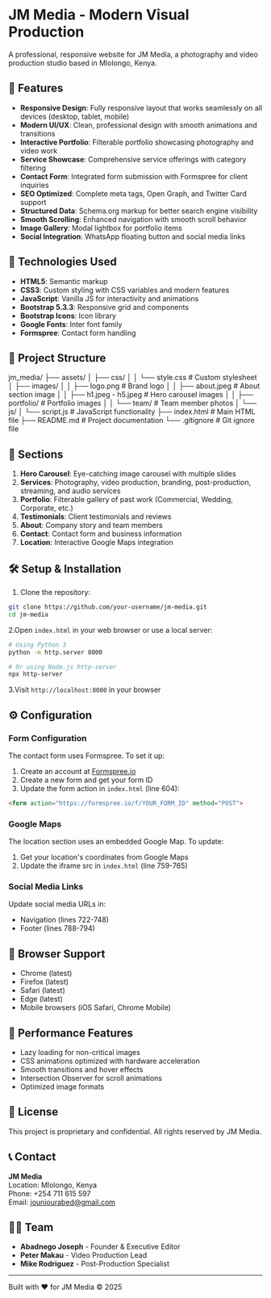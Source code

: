 # JM Media - Modern Visual Production

A professional, responsive website for JM Media, a photography and video production studio based in Mlolongo, Kenya.

## 🌟 Features

- **Responsive Design**: Fully responsive layout that works seamlessly on all devices (desktop, tablet, mobile)
- **Modern UI/UX**: Clean, professional design with smooth animations and transitions
- **Interactive Portfolio**: Filterable portfolio showcasing photography and video work
- **Service Showcase**: Comprehensive service offerings with category filtering
- **Contact Form**: Integrated form submission with Formspree for client inquiries
- **SEO Optimized**: Complete meta tags, Open Graph, and Twitter Card support
- **Structured Data**: Schema.org markup for better search engine visibility
- **Smooth Scrolling**: Enhanced navigation with smooth scroll behavior
- **Image Gallery**: Modal lightbox for portfolio items
- **Social Integration**: WhatsApp floating button and social media links

## 🚀 Technologies Used

- **HTML5**: Semantic markup
- **CSS3**: Custom styling with CSS variables and modern features
- **JavaScript**: Vanilla JS for interactivity and animations
- **Bootstrap 5.3.3**: Responsive grid and components
- **Bootstrap Icons**: Icon library
- **Google Fonts**: Inter font family
- **Formspree**: Contact form handling

## 📁 Project Structure

jm_media/
├── assets/
│   ├── css/
│   │   └── style.css          # Custom stylesheet
│   ├── images/
│   │   ├── logo.png           # Brand logo
│   │   ├── about.jpeg         # About section image
│   │   ├── h1.jpeg - h5.jpeg  # Hero carousel images
│   │   ├── portfolio/         # Portfolio images
│   │   └── team/              # Team member photos
│   └── js/
│       └── script.js          # JavaScript functionality
├── index.html                 # Main HTML file
├── README.md                  # Project documentation
└── .gitignore                # Git ignore file

## 🎨 Sections

1. **Hero Carousel**: Eye-catching image carousel with multiple slides
2. **Services**: Photography, video production, branding, post-production, streaming, and audio services
3. **Portfolio**: Filterable gallery of past work (Commercial, Wedding, Corporate, etc.)
4. **Testimonials**: Client testimonials and reviews
5. **About**: Company story and team members
6. **Contact**: Contact form and business information
7. **Location**: Interactive Google Maps integration

## 🛠️ Setup & Installation

1. Clone the repository:

```bash
git clone https://github.com/your-username/jm-media.git
cd jm-media
```

2.Open `index.html` in your web browser or use a local server:

```bash
# Using Python 3
python -m http.server 8000

# Or using Node.js http-server
npx http-server
```

3.Visit `http://localhost:8000` in your browser

## ⚙️ Configuration

### Form Configuration

The contact form uses Formspree. To set it up:

1. Create an account at [Formspree.io](https://formspree.io)
2. Create a new form and get your form ID
3. Update the form action in `index.html` (line 604):

```html
<form action="https://formspree.io/f/YOUR_FORM_ID" method="POST">
```

### Google Maps

The location section uses an embedded Google Map. To update:

1. Get your location's coordinates from Google Maps
2. Update the iframe src in `index.html` (line 759-765)

### Social Media Links

Update social media URLs in:

- Navigation (lines 722-748)
- Footer (lines 788-794)

## 📱 Browser Support

- Chrome (latest)
- Firefox (latest)
- Safari (latest)
- Edge (latest)
- Mobile browsers (iOS Safari, Chrome Mobile)

## 🎯 Performance Features

- Lazy loading for non-critical images
- CSS animations optimized with hardware acceleration
- Smooth transitions and hover effects
- Intersection Observer for scroll animations
- Optimized image formats

## 📝 License

This project is proprietary and confidential. All rights reserved by JM Media.

## 📞 Contact

**JM Media**  
Location: Mlolongo, Kenya  
Phone: +254 711 615 597  
Email: <jouniourabed@gmail.com>  

## 👨‍💻 Team

- **Abadnego Joseph** - Founder & Executive Editor
- **Peter Makau** - Video Production Lead
- **Mike Rodriguez** - Post-Production Specialist

---

Built with ❤️ for JM Media © 2025
